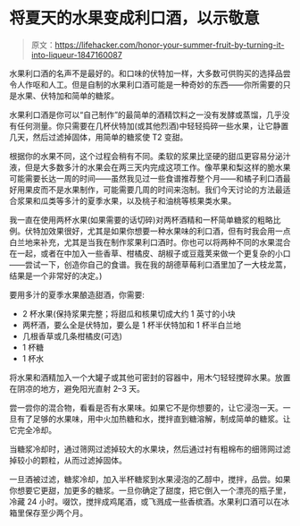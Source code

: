 # 将夏天的水果变成利口酒，以示敬意

> 原文：<https://lifehacker.com/honor-your-summer-fruit-by-turning-it-into-liqueur-1847160087>

水果利口酒的名声不是最好的。和口味的伏特加一样，大多数可供购买的选择品尝令人作呕和人工。但是自制的水果利口酒可能是一种奇妙的东西——你所需要的只是水果、伏特加和简单的糖浆。



水果利口酒是你可以“自己制作”的最简单的酒精饮料之一没有发酵或蒸馏，几乎没有任何测量。你只需要在几杯伏特加(或其他烈酒)中轻轻捣碎一些水果，让它静置几天，然后过滤掉固体，用简单的糖浆使 T2 变甜。

根据你的水果不同，这个过程会稍有不同。柔软的浆果比坚硬的甜瓜更容易分泌汁液，但是大多数多汁的水果会在两三天内完成这项工作。像苹果和梨这样的脆水果可能需要长达一周的时间——虽然我见过一些食谱推荐整个月——和橘子利口酒最好用果皮而不是水果制作，可能需要几周的时间来泡制。我们今天讨论的方法最适合浆果和瓜类等多汁的夏季水果，以及桃子和油桃等核果类水果。

我一直在使用两杯水果(如果需要的话切碎)对两杯酒精和一杯简单糖浆的粗略比例。伏特加效果很好，尤其是如果你想要一种水果味的利口酒，但有时我会用一点白兰地来补充，尤其是当我在制作浆果利口酒时。你也可以将两种不同的水果混合在一起，或者在中加入一些香草、柑橘皮、胡椒子或豆蔻荚来做一个更复杂的小口——尝试一下，创造你自己的食谱。我在我的胡德草莓利口酒里加了一大枝龙蒿，结果是一个非常好的决定。)

要用多汁的夏季水果酿造甜酒，你需要:

*   2 杯水果(保持浆果完整；将甜瓜和核果切成大约 1 英寸的小块
*   两杯酒，要么全是伏特加，要么是 1 杯半伏特加和 1 杯半白兰地
*   几根香草或几条柑橘皮(可选)
*   1 杯糖
*   1 杯水

将水果和酒精加入一个大罐子或其他可密封的容器中，用木勺轻轻搅碎水果。放置在阴凉的地方，避免阳光直射 2–3 天。

尝一尝你的混合物，看看是否有水果味。如果它不是你想要的，让它浸泡一天。一旦有了足够的水果味，用中火加热糖和水，搅拌直到糖溶解，制成简单的糖浆。让它完全冷却。

当糖浆冷却时，通过筛网过滤掉较大的水果块，然后通过衬有粗棉布的细筛网过滤掉较小的颗粒，从而过滤掉固体。

一旦酒被过滤，糖浆冷却，加入半杯糖浆到水果浸泡的乙醇中，搅拌，品尝。如果你想要它更甜，加更多的糖浆。一旦你确定了甜度，把它倒入一个漂亮的瓶子里，冷藏 24 小时。啜饮，搅拌成鸡尾酒，或飞溅成一些香槟酒。水果利口酒可以在冰箱里保存至少两个月。